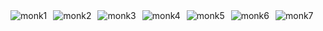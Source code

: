 <img src="monk_notess/monk1" alt="monk1" style="float: left; margin-right: 10px;" />

<img src="monk_notess/monk2" alt="monk2" style="float: left; margin-right: 10px;" />

<img src="monk_notess/monk3" alt="monk3" style="float: left; margin-right: 10px;" />

<img src="monk_notess/monk4" alt="monk4" style="float: left; margin-right: 10px;" />

<img src="monk_notess/monk5" alt="monk5" style="float: left; margin-right: 10px;" />

<img src="monk_notess/monk6" alt="monk6" style="float: left; margin-right: 10px;" />

<img src="monk_notess/monk7" alt="monk7" style="float: left; margin-right: 10px;" />
